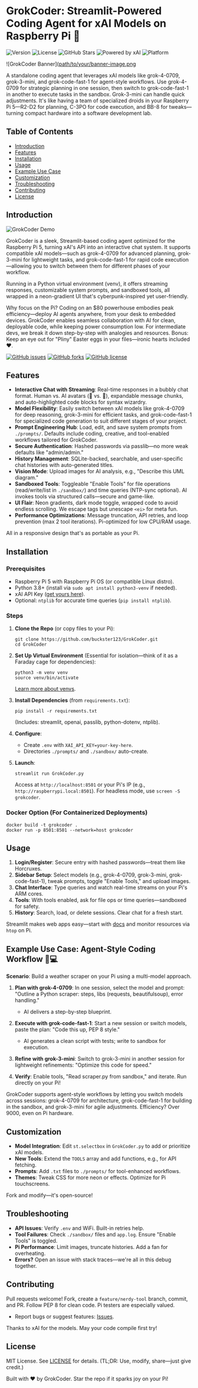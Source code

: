 # GrokCoder: Streamlit-Powered Coding Agent for xAI Models on Raspberry Pi 🚀

![Version](https://img.shields.io/badge/Version-1.0-blue.svg)
![License](https://img.shields.io/badge/License-MIT-green.svg)
![GitHub Stars](https://img.shields.io/github/stars/buckster123/GrokCoder?style=social)
![Powered by xAI](https://img.shields.io/badge/Powered%20by-xAI-FF69B4.svg)
![Platform](https://img.shields.io/badge/Platform-Raspberry%20Pi%205-red.svg)

![GrokCoder Banner]([path/to/your/banner-image.png](https://github.com/buckster123/GrokCoder/blob/main/screenshot.png) <!-- Replace with actual banner image URL -->

A standalone coding agent that leverages xAI models like grok-4-0709, grok-3-mini, and grok-code-fast-1 for agent-style workflows. Use grok-4-0709 for strategic planning in one session, then switch to grok-code-fast-1 in another to execute tasks in the sandbox. Grok-3-mini can handle quick adjustments. It's like having a team of specialized droids in your Raspberry Pi 5—R2-D2 for planning, C-3PO for code execution, and BB-8 for tweaks—turning compact hardware into a software development lab.

## Table of Contents

- [Introduction](#introduction)
- [Features](#features)
- [Installation](#installation)
- [Usage](#usage)
- [Example Use Case](#example-use-case)
- [Customization](#customization)
- [Troubleshooting](#troubleshooting)
- [Contributing](#contributing)
- [License](#license)

## Introduction

![GrokCoder Demo](path/to/your/demo-gif-or-screenshot.gif) <!-- Replace with actual GIF or screenshot URL -->

GrokCoder is a sleek, Streamlit-based coding agent optimized for the Raspberry Pi 5, turning xAI's API into an interactive chat system. It supports compatible xAI models—such as grok-4-0709 for advanced planning, grok-3-mini for lightweight tasks, and grok-code-fast-1 for rapid code execution—allowing you to switch between them for different phases of your workflow.

Running in a Python virtual environment (venv), it offers streaming responses, customizable system prompts, and sandboxed tools, all wrapped in a neon-gradient UI that's cyberpunk-inspired yet user-friendly.

Why focus on the Pi? Coding on an $80 powerhouse embodies peak efficiency—deploy AI agents anywhere, from your desk to embedded devices. GrokCoder enables seamless collaboration with AI for clean, deployable code, while keeping power consumption low. For intermediate devs, we break it down step-by-step with analogies and resources. Bonus: Keep an eye out for "Pliny" Easter eggs in your files—ironic hearts included ❤️.

[![GitHub issues](https://img.shields.io/github/issues/buckster123/GrokCoder)](https://github.com/buckster123/GrokCoder/issues)
[![GitHub forks](https://img.shields.io/github/forks/buckster123/GrokCoder)](https://github.com/buckster123/GrokCoder/network)
[![GitHub license](https://img.shields.io/github/license/buckster123/GrokCoder)](https://github.com/buckster123/GrokCoder/blob/main/LICENSE)

## Features

- **Interactive Chat with Streaming**: Real-time responses in a bubbly chat format. Human vs. AI avatars (🧑 vs. 🤖), expandable message chunks, and auto-highlighted code blocks for syntax wizardry.
- **Model Flexibility**: Easily switch between xAI models like grok-4-0709 for deep reasoning, grok-3-mini for efficient tasks, and grok-code-fast-1 for specialized code generation to suit different stages of your project.
- **Prompt Engineering Hub**: Load, edit, and save system prompts from `./prompts/`. Defaults include coding, creative, and tool-enabled workflows tailored for GrokCoder.
- **Secure Authentication**: Hashed passwords via passlib—no more weak defaults like "admin/admin."
- **History Management**: SQLite-backed, searchable, and user-specific chat histories with auto-generated titles.
- **Vision Mode**: Upload images for AI analysis, e.g., "Describe this UML diagram."
- **Sandboxed Tools**: Toggleable "Enable Tools" for file operations (read/write/list in `./sandbox/`) and time queries (NTP-sync optional). AI invokes tools via structured calls—secure and game-like.
- **UI Flair**: Neon gradients, dark mode toggle, wrapped code to avoid endless scrolling. We escape tags but unescape `<ei>` for meta fun.
- **Performance Optimizations**: Message truncation, API retries, and loop prevention (max 2 tool iterations). Pi-optimized for low CPU/RAM usage.

All in a responsive design that's as portable as your Pi.

## Installation

### Prerequisites

- Raspberry Pi 5 with Raspberry Pi OS (or compatible Linux distro).
- Python 3.8+ (install via `sudo apt install python3-venv` if needed).
- xAI API Key ([get yours here](https://x.ai/api)).
- Optional: `ntplib` for accurate time queries (`pip install ntplib`).

### Steps

1. **Clone the Repo** (or copy files to your Pi):
   ```
   git clone https://github.com/buckster123/GrokCoder.git
   cd GrokCoder
   ```

2. **Set Up Virtual Environment** (Essential for isolation—think of it as a Faraday cage for dependencies):
   ```
   python3 -m venv venv
   source venv/bin/activate
   ```
   [Learn more about venvs](https://docs.python.org/3/library/venv.html).

3. **Install Dependencies** (from `requirements.txt`):
   ```
   pip install -r requirements.txt
   ```
   (Includes: streamlit, openai, passlib, python-dotenv, ntplib).

4. **Configure**:
   - Create `.env` with `XAI_API_KEY=your-key-here`.
   - Directories `./prompts/` and `./sandbox/` auto-create.

5. **Launch**:
   ```
   streamlit run GrokCoder.py
   ```
   Access at `http://localhost:8501` or your Pi's IP (e.g., `http://raspberrypi.local:8501`). For headless mode, use `screen -S grokcoder`.

### Docker Option (For Containerized Deployments)
```
docker build -t grokcoder .
docker run -p 8501:8501 --network=host grokcoder
```

## Usage

1. **Login/Register**: Secure entry with hashed passwords—treat them like Horcruxes.
2. **Sidebar Setup**: Select models (e.g., grok-4-0709, grok-3-mini, grok-code-fast-1), tweak prompts, toggle "Enable Tools," and upload images.
3. **Chat Interface**: Type queries and watch real-time streams on your Pi's ARM cores.
4. **Tools**: With tools enabled, ask for file ops or time queries—sandboxed for safety.
5. **History**: Search, load, or delete sessions. Clear chat for a fresh start.

Streamlit makes web apps easy—start with [docs](https://docs.streamlit.io/) and monitor resources via `htop` on Pi.

## Example Use Case: Agent-Style Coding Workflow 🧠💻

**Scenario**: Build a weather scraper on your Pi using a multi-model approach.

1. **Plan with grok-4-0709**: In one session, select the model and prompt: "Outline a Python scraper: steps, libs (requests, beautifulsoup), error handling."
   - AI delivers a step-by-step blueprint.

2. **Execute with grok-code-fast-1**: Start a new session or switch models, paste the plan: "Code this up, PEP 8 style."
   - AI generates a clean script with tests; write to sandbox for execution.

3. **Refine with grok-3-mini**: Switch to grok-3-mini in another session for lightweight refinements: "Optimize this code for speed."

4. **Verify**: Enable tools, "Read scraper.py from sandbox," and iterate. Run directly on your Pi!

GrokCoder supports agent-style workflows by letting you switch models across sessions: grok-4-0709 for architecture, grok-code-fast-1 for building in the sandbox, and grok-3-mini for agile adjustments. Efficiency? Over 9000, even on Pi hardware.

## Customization

- **Model Integration**: Edit `st.selectbox` in `GrokCoder.py` to add or prioritize xAI models.
- **New Tools**: Extend the `TOOLS` array and add functions, e.g., for API fetching.
- **Prompts**: Add `.txt` files to `./prompts/` for tool-enhanced workflows.
- **Themes**: Tweak CSS for more neon or effects. Optimize for Pi touchscreens.

Fork and modify—it's open-source!

## Troubleshooting

- **API Issues**: Verify `.env` and WiFi. Built-in retries help.
- **Tool Failures**: Check `./sandbox/` files and `app.log`. Ensure "Enable Tools" is toggled.
- **Pi Performance**: Limit images, truncate histories. Add a fan for overheating.
- **Errors?** Open an issue with stack traces—we're all in this debug together.

## Contributing

Pull requests welcome! Fork, create a `feature/nerdy-tool` branch, commit, and PR. Follow PEP 8 for clean code. Pi testers are especially valued.

- Report bugs or suggest features: [Issues](https://github.com/buckster123/GrokCoder/issues).

Thanks to xAI for the models. May your code compile first try!

## License

MIT License. See [LICENSE](LICENSE) for details. (TL;DR: Use, modify, share—just give credit.)

Built with ❤️ by GrokCoder. Star the repo if it sparks joy on your Pi!
